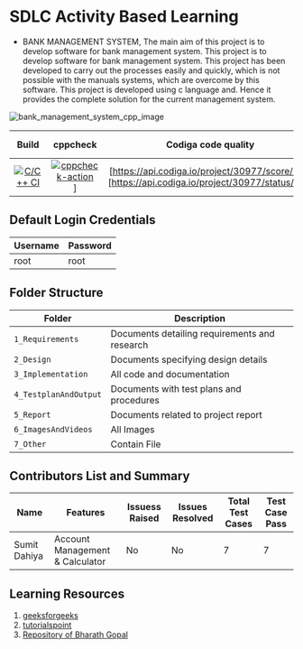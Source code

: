 # SDLC Activity Based Learning
* BANK MANAGEMENT SYSTEM, The main aim of this project is to develop software for bank management system. This project is to develop software for bank management system. This project has been developed to carry out the processes easily and quickly, which is not possible with the manuals systems, which are overcome by this software. This project is developed using c language and. Hence it provides the complete solution for the current management system.

![bank_management_system_cpp_image](https://user-images.githubusercontent.com/94468330/153454688-de8f71fc-fed7-4ea3-a912-2e73cc094a2b.jpg)

|Build|cppcheck|Codiga code quality|CI-Coverage|
|:--:|:--:|:--:|:--:|
|[![C/C++ CI](https://github.com/sumit242k/M1_MiniProject_BankManagementSystem/actions/workflows/c-build.yml/badge.svg)](https://github.com/sumit242k/M1_MiniProject_BankManagementSystem/actions/workflows/c-build.yml)|[![cppcheck-action](https://github.com/sumit242k/M1_MiniProject_BankManagementSystem/actions/workflows/cppcheck.yml/badge.svg)](https://github.com/sumit242k/M1_MiniProject_BankManagementSystem/actions/workflows/cppcheck.yml)]|[https://api.codiga.io/project/30977/score/svg] [https://api.codiga.io/project/30977/status/svg]|[![CI-Coverage](https://github.com/sumit242k/M1_MiniProject_BankManagementSystem/actions/workflows/gcov.yml/badge.svg)](https://github.com/sumit242k/M1_MiniProject_BankManagementSystem/actions/workflows/gcov.yml)




## Default Login Credentials
Username             | Password
---------------------|------------------------------------------
root                 | root

## Folder Structure
|Folder               | Description
|---------------------|------------------------------------------
|`1_Requirements`     | Documents detailing requirements and research
|`2_Design`           | Documents specifying design details
|`3_Implementation`   | All code and documentation
|`4_TestplanAndOutput`| Documents with test plans and procedures
|`5_Report`           | Documents related to project report
|`6_ImagesAndVideos`  | All Images
|`7_Other`            | Contain File

## Contributors List and Summary

  Name   |    Features    | Issuess Raised |Issues Resolved|Total Test Cases|Test Case Pass
---------|----------------|----------------|---------------|-------------|--------------
Sumit Dahiya  | Account Management & Calculator    | No     | No   | 7   | 7 |     
   


## Learning Resources
1. [geeksforgeeks](https://www.geeksforgeeks.org/c-programming-language/)
2. [tutorialspoint](https://www.tutorialspoint.com/cprogramming/index.htm)
3. [Repository of Bharath Gopal](https://github.com/Bharathgopal/M1_Teaching_Util.git)


